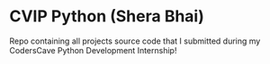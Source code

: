 # CVIP Python (Shera Bhai)
Repo containing all projects source code that I submitted during my CodersCave Python Development Internship!
